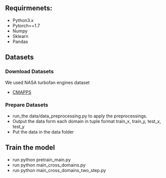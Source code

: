 

## Requirmenets:
- Python3.x
- Pytorch==1.7
- Numpy
- Sklearn
- Pandas

## Datasets
### Download Datasets
We used NASA turbofan engines dataset
- [CMAPPS](https://catalog.data.gov/dataset/c-mapss-aircraft-engine-simulator-data)

### Prepare Datasets
- run_the data/data_preprocessing.py to apply the preprocessings.
- Output the data form each domain in tuple format train_x, train_y, test_x, test_y
- Put the data in the data folder

## Train the model
- run python pretrain_main.py 
- run python main_cross_domains.py 
- run python main_cross_domains_two_step.py     


